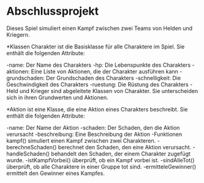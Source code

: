 # Abschlussprojekt


Dieses Spiel simuliert einen Kampf zwischen zwei Teams von Helden und Kriegern.

*Klassen
Charakter ist die Basisklasse für alle Charaktere im Spiel. Sie enthält die folgenden Attribute:

-name: Der Name des Charakters
-hp: Die Lebenspunkte des Charakters
-aktionen: Eine Liste von Aktionen, die der Charakter ausführen kann
-grundschaden: Der Grundschaden des Charakters
-schnelligkeit: Die Geschwindigkeit des Charakters
-ruestung: Die Rüstung des Charakters
-Held und Krieger sind abgeleitete Klassen von Charakter. Sie unterscheiden sich in ihren Grundwerten und Aktionen.

*Aktion ist eine Klasse, die eine Aktion eines Charakters beschreibt. Sie enthält die folgenden Attribute:

-name: Der Name der Aktion
-schaden: Der Schaden, den die Aktion verursacht
-beschreibung: Eine Beschreibung der Aktion
-Funktionen
kampf() simuliert einen Kampf zwischen zwei Charakteren.
-berechneSchaden() berechnet den Schaden, den eine Aktion verursacht.
-handleSchaden() behandelt den Schaden, der einem Charakter zugefügt wurde.
-istKampfVorbei() überprüft, ob ein Kampf vorbei ist.
-sindAlleTot() überprüft, ob alle Charaktere in einer Gruppe tot sind.
-ermitteleGewinner() ermittelt den Gewinner eines Kampfes.
